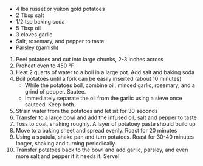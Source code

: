 - 4 lbs russet or yukon gold potatoes
- 2 Tbsp salt
- 1/2 tsp baking soda
- 5 Tbsp oil
- 3 cloves garlic
- Salt, rosemary, and pepper to taste
- Parsley (garnish)

1. Peel potatoes and cut into large chunks, 2-3 inches across
2. Preheat oven to 450 °F
3. Heat 2 quarts of water to a boil in a large pot. Add salt and baking soda
4. Boil potatoes until a fork can be easily inserted (about 10 minutes)
	- While the potatoes boil, combine oil, minced garlic, rosemary, and a grind of pepper. Sautee.
	- Immediately separate the oil from the garlic using a sieve once sauteed. Keep both.
5. Strain water from the potatoes and let sit for 30 seconds
6. Transfer to a large bowl and add the infused oil, salt and pepper to taste
7. Toss to coat, shaking roughly. A layer of potatoey paste should build up
8. Move to a baking sheet and spread evenly. Roast for 20 minutes
9. Using a spatula, shake pan and turn potatoes. Roast for 30-40 minutes longer, shaking and turning periodically.
10. Transfer potatoes back to the bowl and add garlic, parsley, and even more salt and pepper if it needs it. Serve!